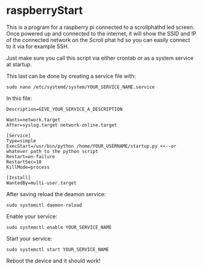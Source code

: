 # raspberryStart

This is a program for a raspberry pi connected to a scrollphathd led screen. Once powered up and connected to the internet, it will show the SSID and IP of the connected network on the Scroll phat hd so you can easily connect to it via for example SSH.

Just make sure you call this script via either crontab or as a system service at startup.

This last can be done by creating a service file with:
```
sudo nano /etc/systemd/system/YOUR_SERVICE_NAME.service
```

In this file:
```
Description=GIVE_YOUR_SERVICE_A_DESCRIPTION

Wants=network.target
After=syslog.target network-online.target

[Service]
Type=simple
ExecStart=/usr/bin/python /home/YOUR_USERNAME/startup.py <<--or whatever path to the python script
Restart=on-failure
RestartSec=10
KillMode=process

[Install]
WantedBy=multi-user.target
```

After saving reload the deamon service: 
```
sudo systemctl daemon-reload
```

Enable your service:
```
sudo systemctl enable YOUR_SERVICE_NAME
```

Start your service:
```
sudo systemctl start YOUR_SERVICE_NAME
```

Reboot the device and it should work!
